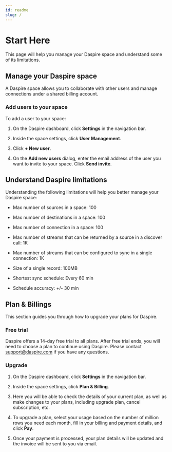 ```yaml
---
id: readme
slug: /
---
```

# Start Here

This page will help you manage your Daspire space and understand some of its limitations.

## Manage your Daspire space

A Daspire space allows you to collaborate with other users and manage connections under a shared billing account.

### Add users to your space

To add a user to your space:

1. On the Daspire dashboard, click **Settings** in the navigation bar.

2. Inside the space settings, click **User Management**.

3. Click **+ New user**.

4. On the **Add new users** dialog, enter the email address of the user you want to invite to your space. Click **Send invite**.

## Understand Daspire limitations

Understanding the following limitations will help you better manage your Daspire space:

* Max number of sources in a space: 100

* Max number of destinations in a space: 100

* Max number of connection in a space: 100

* Max number of streams that can be returned by a source in a discover call: 1K

* Max number of streams that can be configured to sync in a single connection: 1K

* Size of a single record: 100MB

* Shortest sync schedule: Every 60 min

* Schedule accuracy: +/- 30 min

## Plan & Billings

This section guides you through how to upgrade your plans for Daspire.

### Free trial

Daspire offers a 14-day free trial to all plans. After free trial ends, you will need to choose a plan to continue using Daspire. Please contact [support@daspire.com](mailto:support@daspire.com) if you have any questions.

### Upgrade

1. On the Daspire dashboard, click **Settings** in the navigation bar.

2. Inside the space settings, click **Plan & Billing**.

3. Here you will be able to check the details of your current plan, as well as make changes to your plans, including upgrade plan, cancel subscription, etc.

4. To upgrade a plan, select your usage based on the number of million rows you need each month, fill in your billing and payment details, and click **Pay**.

5. Once your payment is processed, your plan details will be updated and the invoice will be sent to you via email.